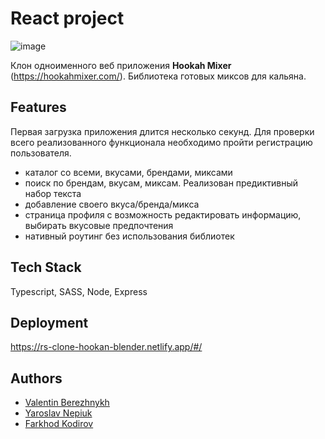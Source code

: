 # React project

![image](https://user-images.githubusercontent.com/53420013/234938384-7eb489c2-1014-4d99-86ba-a463d3b45b8f.png)

Клон одноименного веб приложения **Hookah Mixer** (https://hookahmixer.com/). Библиотека готовых миксов для кальяна. 

## Features

Первая загрузка приложения длится несколько секунд. Для проверки всего реализованного функционала необходимо пройти регистрацию пользователя.

- каталог со всеми, вкусами, брендами, миксами
- поиск по брендам, вкусам, миксам. Реализован предиктивный набор текста
- добавление своего вкуса/бренда/микса
- страница профиля с возможность редактировать информацию, выбирать вкусовые предпочтения
- нативный роутинг без использования библиотек


## Tech Stack

Typescript, SASS, Node, Express


## Deployment

https://rs-clone-hookan-blender.netlify.app/#/


## Authors

- [Valentin Berezhnykh](https://github.com/vberezhnykh/)
- [Yaroslav Nepiuk](https://github.com/Flash226)
- [Farkhod Kodirov](https://github.com/fkodirov)

